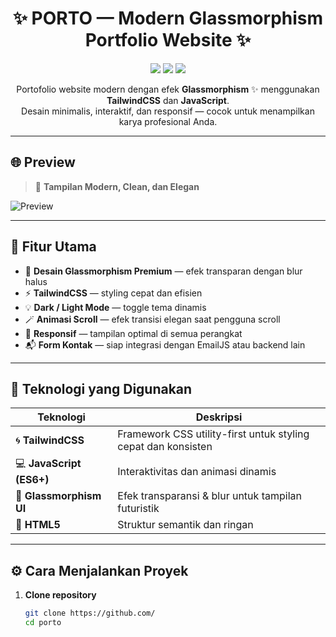 <h1 align="center">✨ PORTO — Modern Glassmorphism Portfolio Website ✨</h1>

<p align="center">
  <img src="https://img.shields.io/badge/Made%20with-TailwindCSS-38B2AC?style=for-the-badge" />
  <img src="https://img.shields.io/badge/JavaScript-ES6+-F7DF1E?style=for-the-badge" />
  <img src="https://img.shields.io/badge/Design-Glassmorphism-0EA5E9?style=for-the-badge" />
</p>

<p align="center">
  Portofolio website modern dengan efek <b>Glassmorphism</b> ✨ menggunakan <b>TailwindCSS</b> dan <b>JavaScript</b>.
  <br/>
  Desain minimalis, interaktif, dan responsif — cocok untuk menampilkan karya profesional Anda.
</p>

---

## 🌐 Preview

> 🚀 **Tampilan Modern, Clean, dan Elegan**

![Preview](https://github.com/yourusername/porto/assets/preview-image.png)

---

## 🧩 Fitur Utama

- 🌈 **Desain Glassmorphism Premium** — efek transparan dengan blur halus  
- ⚡ **TailwindCSS** — styling cepat dan efisien  
- 💡 **Dark / Light Mode** — toggle tema dinamis  
- 🪄 **Animasi Scroll** — efek transisi elegan saat pengguna scroll  
- 📱 **Responsif** — tampilan optimal di semua perangkat  
- 📬 **Form Kontak** — siap integrasi dengan EmailJS atau backend lain  

---

## 🧱 Teknologi yang Digunakan

| Teknologi | Deskripsi |
|------------|------------|
| 🌀 **TailwindCSS** | Framework CSS utility-first untuk styling cepat dan konsisten |
| 💻 **JavaScript (ES6+)** | Interaktivitas dan animasi dinamis |
| 🧊 **Glassmorphism UI** | Efek transparansi & blur untuk tampilan futuristik |
| 🧠 **HTML5** | Struktur semantik dan ringan |

---

## ⚙️ Cara Menjalankan Proyek

1. **Clone repository**
   ```bash
   git clone https://github.com/
   cd porto
